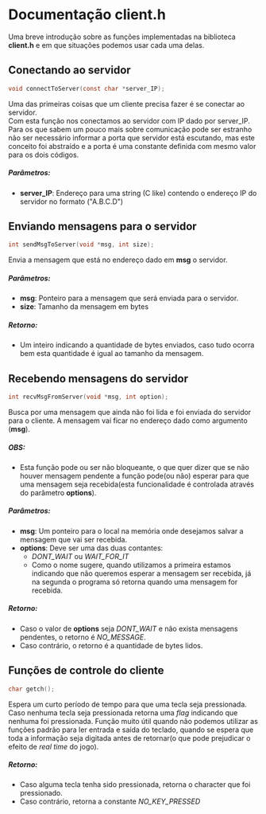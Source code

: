 # Documentação client.h

Uma breve introdução sobre as funções implementadas na biblioteca **client.h** e em que situações podemos usar cada uma delas.

## Conectando ao servidor
```c
void connectToServer(const char *server_IP);
```
Uma das primeiras coisas que um cliente precisa fazer é se conectar ao servidor.  
Com esta função nos conectamos ao servidor com IP dado por server_IP. Para os que sabem um pouco mais sobre comunicação pode ser estranho não ser necessário informar a porta que servidor está escutando, mas este conceito foi abstraído e a porta é uma constante definida com mesmo valor para os dois códigos. 

##### **Parâmetros:**
-	**server_IP**:  Endereço para uma string (C like) contendo o endereço IP do servidor no formato ("A.B.C.D")

## Enviando mensagens para o servidor
```c
int sendMsgToServer(void *msg, int size);
```
Envia a mensagem que está no endereço dado em **msg** o servidor.
##### **Parâmetros:**
-	**msg**: Ponteiro para a mensagem que será enviada para o servidor.
-	**size**:   Tamanho da mensagem em bytes

##### **Retorno:**
-	Um inteiro indicando a quantidade de bytes enviados, caso tudo ocorra bem esta quantidade é igual ao tamanho da mensagem.

## Recebendo mensagens do servidor
```c
int recvMsgFromServer(void *msg, int option);
```
Busca por uma mensagem que ainda não foi lida e foi enviada do servidor para o cliente. A mensagem vai ficar no endereço dado como argumento (**msg**). 
##### **OBS:** 

- Esta função pode ou ser não bloqueante, o que quer dizer que se não houver mensagem pendente a função pode(ou não) esperar para que uma mensagem seja recebida(esta funcionalidade é controlada através do parâmetro **options**).
##### **Parâmetros:**
-	**msg**: Um ponteiro para o local na memória onde desejamos salvar a mensagem que vai ser recebida.
-	**options**:   Deve ser uma das duas contantes:
	- *DONT\_WAIT* ou *WAIT\_FOR\_IT*
	- Como o nome sugere, quando utilizamos a primeira estamos indicando que não queremos esperar a mensagem ser recebida, já na segunda o programa só retorna quando uma mensagem for recebida.

##### **Retorno:**
-	Caso o valor de **options** seja *DONT_WAIT* e não exista mensagens pendentes, o retorno é *NO_MESSAGE*.
-	Caso contrário, o retorno é a quantidade de bytes lidos.

## Funções de controle do cliente
```c
char getch();
```
Espera um curto período de tempo para que uma tecla seja pressionada. Caso nenhuma tecla seja pressionada retorna uma *flag* indicando que nenhuma foi pressionada.
Função muito útil quando não podemos utilizar as funções padrão para ler entrada e saída do teclado, quando se espera que toda a informação seja digitada antes de retornar(o que pode prejudicar o efeito de *real time* do jogo).

##### **Retorno:**
-	Caso alguma tecla tenha sido pressionada, retorna o character que foi pressionado.
-	Caso contrário, retorna a constante *NO_KEY_PRESSED*